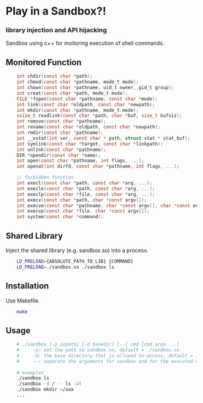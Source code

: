 # Play in a Sandbox?!

###  library injection and API hijacking

Sandbox using c++ for moitoring execution of shell commands.

## Monitored Function

```c
    int chdir(const char *path);
    int chmod(const char *pathname, mode_t mode);
    int chown(const char *pathname, uid_t owner, gid_t group);
    int creat(const char *path, mode_t mode);
    FILE *fopen(const char *pathname, const char *mode);
    int link(const char *oldpath, const char *newpath);
    int mkdir(const char *pathname, mode_t mode);
    ssize_t readlink(const char *path, char *buf, size_t bufsiz);
    int remove(const char *pathname);
    int rename(const char *oldpath, const char *newpath);
    int rmdir(const char *pathname);
    int __xstat(int ver, const char * path, struct stat * stat_buf);
    int symlink(const char *target, const char *linkpath);
    int unlink(const char *pathname);
    DIR *opendir(const char *name);
    int open(const char *pathname, int flags, ...);
    int openat(int dirfd, const char *pathname, int flags, ...);

    // forbidden function
    int execl(const char *path, const char *arg, ...);
    int execle(const char *path, const char *arg, ...);
    int execlp(const char *file, const char *arg, ...);
    int execv(const char *path, char *const argv[]);
    int execve(const char *pathname, char *const argv[], char *const envp[]);
    int execvp(const char *file, char *const argv[]);
    int system(const char *command);
```

## Shared Library

Inject the shared library (e.g. sandbox.so) into a process.

```bash
    LD_PRELOAD={ABSOLUTE_PATH_TO_LIB} {COMMAND}
    LD_PRELOAD=./sandbox.so ./sandbox ls
```

## Installation

Use Makefile.

```bash
    make
```

## Usage

```bash
    # ./sandbox [-p sopath] [-d basedir] [--] cmd [cmd args ...]
    #     -p: set the path to sandbox.so, default = ./sandbox.so
    #     -d: the base directory that is allowed to access, default = .
    #     --: separate the arguments for sandbox and for the executed command
    
    # examples
    ./sandbox ls
    ./sandbox -d / -- ls -al
    ./sandbox mkdir ~/aaa
    ...
```
